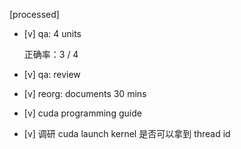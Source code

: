 [processed]

* [v] qa: 4 units

    正确率：3 / 4

* [v] qa: review

* [v] reorg: documents  30 mins

* [v] cuda programming guide

* [v] 调研 cuda launch kernel 是否可以拿到 thread id
